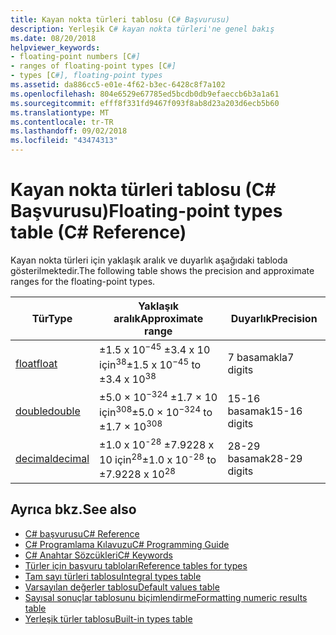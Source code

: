 ```yaml
---
title: Kayan nokta türleri tablosu (C# Başvurusu)
description: Yerleşik C# kayan nokta türleri'ne genel bakış
ms.date: 08/20/2018
helpviewer_keywords:
- floating-point numbers [C#]
- ranges of floating-point types [C#]
- types [C#], floating-point types
ms.assetid: da886cc5-e01e-4f62-b3ec-6428c8f7a102
ms.openlocfilehash: 804e6529e67785ed5bcdb0db9efaeccb6b3a1a61
ms.sourcegitcommit: efff8f331fd9467f093f8ab8d23a203d6ecb5b60
ms.translationtype: MT
ms.contentlocale: tr-TR
ms.lasthandoff: 09/02/2018
ms.locfileid: "43474313"
---
```

# <a name="floating-point-types-table-c-reference"></a><span data-ttu-id="e91bf-103">Kayan nokta türleri tablosu (C# Başvurusu)</span><span class="sxs-lookup"><span data-stu-id="e91bf-103">Floating-point types table (C# Reference)</span></span>

<span data-ttu-id="e91bf-104">Kayan nokta türleri için yaklaşık aralık ve duyarlık aşağıdaki tabloda gösterilmektedir.</span><span class="sxs-lookup"><span data-stu-id="e91bf-104">The following table shows the precision and approximate ranges for the floating-point types.</span></span>  
  
|<span data-ttu-id="e91bf-105">Tür</span><span class="sxs-lookup"><span data-stu-id="e91bf-105">Type</span></span>|<span data-ttu-id="e91bf-106">Yaklaşık aralık</span><span class="sxs-lookup"><span data-stu-id="e91bf-106">Approximate range</span></span>|<span data-ttu-id="e91bf-107">Duyarlık</span><span class="sxs-lookup"><span data-stu-id="e91bf-107">Precision</span></span>|  
|----------|-----------------------|---------------|  
|[<span data-ttu-id="e91bf-108">float</span><span class="sxs-lookup"><span data-stu-id="e91bf-108">float</span></span>](float.md)|<span data-ttu-id="e91bf-109">±1.5 x 10<sup>−45</sup> ±3.4 x 10 için<sup>38</sup></span><span class="sxs-lookup"><span data-stu-id="e91bf-109">±1.5 x 10<sup>−45</sup> to ±3.4 x 10<sup>38</sup></span></span>|<span data-ttu-id="e91bf-110">7 basamakla</span><span class="sxs-lookup"><span data-stu-id="e91bf-110">7 digits</span></span>|  
|[<span data-ttu-id="e91bf-111">double</span><span class="sxs-lookup"><span data-stu-id="e91bf-111">double</span></span>](double.md)|<span data-ttu-id="e91bf-112">±5.0 × 10<sup>−324</sup> ±1.7 × 10 için<sup>308</sup></span><span class="sxs-lookup"><span data-stu-id="e91bf-112">±5.0 × 10<sup>−324</sup> to ±1.7 × 10<sup>308</sup></span></span>|<span data-ttu-id="e91bf-113">15-16 basamak</span><span class="sxs-lookup"><span data-stu-id="e91bf-113">15-16 digits</span></span>|  
|[<span data-ttu-id="e91bf-114">decimal</span><span class="sxs-lookup"><span data-stu-id="e91bf-114">decimal</span></span>](decimal.md)|<span data-ttu-id="e91bf-115">±1.0 x 10<sup>-28</sup> ±7.9228 x 10 için<sup>28</sup></span><span class="sxs-lookup"><span data-stu-id="e91bf-115">±1.0 x 10<sup>-28</sup> to ±7.9228 x 10<sup>28</sup></span></span>|<span data-ttu-id="e91bf-116">28-29 basamak</span><span class="sxs-lookup"><span data-stu-id="e91bf-116">28-29 digits</span></span>|  
  
## <a name="see-also"></a><span data-ttu-id="e91bf-117">Ayrıca bkz.</span><span class="sxs-lookup"><span data-stu-id="e91bf-117">See also</span></span>

- [<span data-ttu-id="e91bf-118">C# başvurusu</span><span class="sxs-lookup"><span data-stu-id="e91bf-118">C# Reference</span></span>](../index.md)
- [<span data-ttu-id="e91bf-119">C# Programlama Kılavuzu</span><span class="sxs-lookup"><span data-stu-id="e91bf-119">C# Programming Guide</span></span>](../../programming-guide/index.md)
- [<span data-ttu-id="e91bf-120">C# Anahtar Sözcükleri</span><span class="sxs-lookup"><span data-stu-id="e91bf-120">C# Keywords</span></span>](index.md)
- [<span data-ttu-id="e91bf-121">Türler için başvuru tabloları</span><span class="sxs-lookup"><span data-stu-id="e91bf-121">Reference tables for types</span></span>](reference-tables-for-types.md)
- [<span data-ttu-id="e91bf-122">Tam sayı türleri tablosu</span><span class="sxs-lookup"><span data-stu-id="e91bf-122">Integral types table</span></span>](integral-types-table.md)
- [<span data-ttu-id="e91bf-123">Varsayılan değerler tablosu</span><span class="sxs-lookup"><span data-stu-id="e91bf-123">Default values table</span></span>](default-values-table.md)
- [<span data-ttu-id="e91bf-124">Sayısal sonuçlar tablosunu biçimlendirme</span><span class="sxs-lookup"><span data-stu-id="e91bf-124">Formatting numeric results table</span></span>](formatting-numeric-results-table.md)
- [<span data-ttu-id="e91bf-125">Yerleşik türler tablosu</span><span class="sxs-lookup"><span data-stu-id="e91bf-125">Built-in types table</span></span>](built-in-types-table.md)
